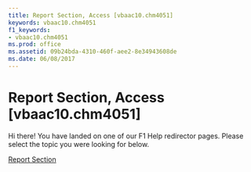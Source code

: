 ```yaml
---
title: Report Section, Access [vbaac10.chm4051]
keywords: vbaac10.chm4051
f1_keywords:
- vbaac10.chm4051
ms.prod: office
ms.assetid: 09b24bda-4310-460f-aee2-8e34943608de
ms.date: 06/08/2017
---
```



# Report Section, Access [vbaac10.chm4051]

Hi there! You have landed on one of our F1 Help redirector pages. Please select the topic you were looking for below.

[Report Section](http://msdn.microsoft.com/library/c2d7af76-d981-96ca-4439-5dc277555c98%28Office.15%29.aspx)

